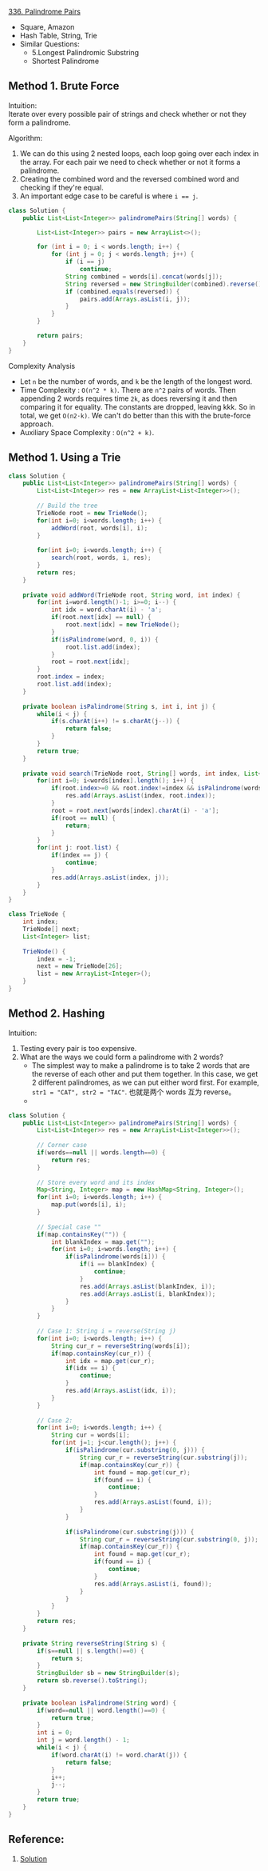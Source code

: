 [336. Palindrome Pairs](https://leetcode.com/problems/palindrome-pairs/)


* Square, Amazon
* Hash Table, String, Trie
* Similar Questions:
    * 5.Longest Palindromic Substring
    * Shortest Palindrome
    
    
## Method 1. Brute Force
Intuition:      
Iterate over every possible pair of strings and check whether or not they form a palindrome.

Algorithm:      
1. We can do this using 2 nested loops, each loop going over each index in the array. For each pair we need to check whether or not it forms a palindrome.
2. Creating the combined word and the reversed combined word and checking if they're equal.
3. An important edge case to be careful is where `i == j`.
```java
class Solution {
    public List<List<Integer>> palindromePairs(String[] words) {

        List<List<Integer>> pairs = new ArrayList<>();

        for (int i = 0; i < words.length; i++) {
            for (int j = 0; j < words.length; j++) {
                if (i == j) 
                    continue;
                String combined = words[i].concat(words[j]);
                String reversed = new StringBuilder(combined).reverse().toString();
                if (combined.equals(reversed)) {
                    pairs.add(Arrays.asList(i, j));
                }
            }   
        }

        return pairs;
    }
}
```
Complexity Analysis
* Let `n` be the number of words, and `k` be the length of the longest word.
* Time Complexity : `O(n^2 * k)`. There are `n^2` pairs of words. Then appending 2 words requires time `2k`, as does reversing it and then comparing it for equality. The constants are dropped, leaving kkk. So in total, we get `O(n2⋅k)`. We can't do better than this with the brute-force approach.
* Auxiliary Space Complexity : `O(n^2 + k)`.


## Method 1. Using a Trie
```java
class Solution {
    public List<List<Integer>> palindromePairs(String[] words) {
        List<List<Integer>> res = new ArrayList<List<Integer>>();
        
        // Build the tree
        TrieNode root = new TrieNode();
        for(int i=0; i<words.length; i++) {
            addWord(root, words[i], i);
        }
        
        for(int i=0; i<words.length; i++) {
            search(root, words, i, res);
        }
        return res;
    }
    
    private void addWord(TrieNode root, String word, int index) {
        for(int i=word.length()-1; i>=0; i--) {
            int idx = word.charAt(i) - 'a';
            if(root.next[idx] == null) {
                root.next[idx] = new TrieNode();
            }
            if(isPalindrome(word, 0, i)) {
                root.list.add(index);
            }
            root = root.next[idx];
        }
        root.index = index;
        root.list.add(index);
    }
    
    private boolean isPalindrome(String s, int i, int j) {
        while(i < j) {
            if(s.charAt(i++) != s.charAt(j--)) {
                return false;
            }
        }
        return true;
    }
    
    private void search(TrieNode root, String[] words, int index, List<List<Integer>> res) {
        for(int i=0; i<words[index].length(); i++) {
            if(root.index>=0 && root.index!=index && isPalindrome(words[index], i, words[index].length()-1)) {
                res.add(Arrays.asList(index, root.index));
            }
            root = root.next[words[index].charAt(i) - 'a'];
            if(root == null) {
                return;
            }
        }
        for(int j: root.list) {
            if(index == j) {
                continue;
            }
            res.add(Arrays.asList(index, j));
        }
    }
}

class TrieNode {
    int index;
    TrieNode[] next;
    List<Integer> list;
    
    TrieNode() {
        index = -1;
        next = new TrieNode[26];
        list = new ArrayList<Integer>();
    }
}
```


## Method 2. Hashing
Intuition:
1. Testing every pair is too expensive.
2. What are the ways we could form a palindrome with 2 words?
    * The simplest way to make a palindrome is to take 2 words that are the reverse of each other and put them together. In this case, we get 2 different palindromes, as we can put either word first. For example, `str1 = "CAT", str2 = "TAC"`. 也就是两个 words 互为 reverse。
    * 
```java
class Solution {
    public List<List<Integer>> palindromePairs(String[] words) {
        List<List<Integer>> res = new ArrayList<List<Integer>>();
        
        // Corner case
        if(words==null || words.length==0) {
            return res;
        }
        
        // Store every word and its index
        Map<String, Integer> map = new HashMap<String, Integer>();
        for(int i=0; i<words.length; i++) {
            map.put(words[i], i);
        }
        
        // Special case ""
        if(map.containsKey("")) {
            int blankIndex = map.get("");
            for(int i=0; i<words.length; i++) {
                if(isPalindrome(words[i])) {
                    if(i == blankIndex) {
                        continue;
                    }
                    res.add(Arrays.asList(blankIndex, i));
                    res.add(Arrays.asList(i, blankIndex));
                }
            }
        }
        
        // Case 1: String i = reverse(String j) 
        for(int i=0; i<words.length; i++) {
            String cur_r = reverseString(words[i]);
            if(map.containsKey(cur_r)) {
                int idx = map.get(cur_r);
                if(idx == i) {
                    continue;
                }
                res.add(Arrays.asList(idx, i));
            }
        }
        
        // Case 2:
        for(int i=0; i<words.length; i++) {
            String cur = words[i];
            for(int j=1; j<cur.length(); j++) {
                if(isPalindrome(cur.substring(0, j))) {
                    String cur_r = reverseString(cur.substring(j));
                    if(map.containsKey(cur_r)) {
                        int found = map.get(cur_r);
                        if(found == i) {
                            continue;
                        }
                        res.add(Arrays.asList(found, i));
                    }
                }
                
                if(isPalindrome(cur.substring(j))) {
                    String cur_r = reverseString(cur.substring(0, j));
                    if(map.containsKey(cur_r)) {
                        int found = map.get(cur_r);
                        if(found == i) {
                            continue;
                        }
                        res.add(Arrays.asList(i, found));
                    }
                }
            }
        }
        return res;
    }
    
    private String reverseString(String s) {
        if(s==null || s.length()==0) {
            return s;
        }
        StringBuilder sb = new StringBuilder(s);
        return sb.reverse().toString();
    }
    
    private boolean isPalindrome(String word) {
        if(word==null || word.length()==0) {
            return true;
        }
        int i = 0;
        int j = word.length() - 1;
        while(i < j) {
            if(word.charAt(i) != word.charAt(j)) {
                return false;
            }
            i++;
            j--;
        }
        return true;
    }
}
```


## Reference:
1. [Solution](https://leetcode.com/problems/palindrome-pairs/solution/)



